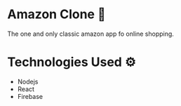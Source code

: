 # Amazon Clone 🛒

The one and only classic amazon app fo online shopping.

# Technologies Used :gear:

- Nodejs
- React
- Firebase